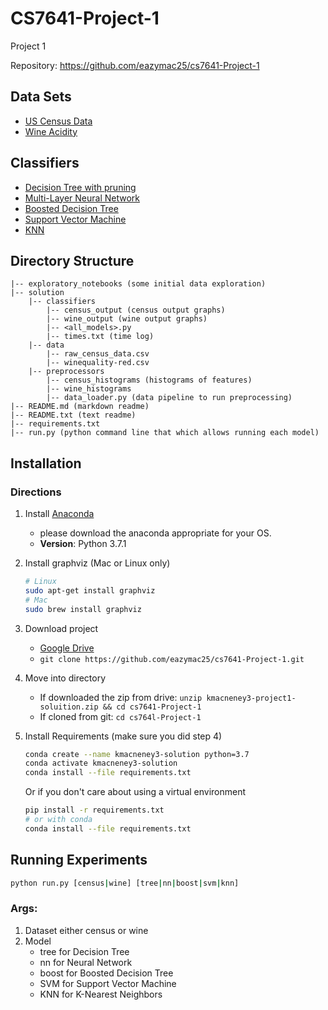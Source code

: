 # CS7641-Project-1
Project 1

Repository: https://github.com/eazymac25/cs7641-Project-1

## Data Sets

- [US Census Data]()
- [Wine Acidity]()

## Classifiers
- [Decision Tree with pruning]()
- [Multi-Layer Neural Network]()
- [Boosted Decision Tree]()
- [Support Vector Machine]()
- [KNN]()

## Directory Structure
```
|-- exploratory_notebooks (some initial data exploration)
|-- solution
    |-- classifiers
        |-- census_output (census output graphs)
        |-- wine_output (wine output graphs)
        |-- <all_models>.py
        |-- times.txt (time log)
    |-- data
        |-- raw_census_data.csv
        |-- winequality-red.csv
    |-- preprocessors
        |-- census_histograms (histograms of features)
        |-- wine_histograms
        |-- data_loader.py (data pipeline to run preprocessing)
|-- README.md (markdown readme)
|-- README.txt (text readme)
|-- requirements.txt
|-- run.py (python command line that which allows running each model)
```

## Installation

### Directions
1. Install [Anaconda](https://www.anaconda.com/)
    - please download the anaconda appropriate for your OS.
    - **Version**: Python 3.7.1

2. Install graphviz (Mac or Linux only)

    ```bash
    # Linux
    sudo apt-get install graphviz
    # Mac 
    sudo brew install graphviz
    ```

3. Download project

    - [Google Drive]()
    - `git clone https://github.com/eazymac25/cs7641-Project-1.git`

4. Move into directory
    - If downloaded the zip from drive: `unzip kmacneney3-project1-soluition.zip && cd cs7641-Project-1`
    - If cloned from git: `cd cs764l-Project-1`
    
5. Install Requirements (make sure you did step 4)

    ```bash
    conda create --name kmacneney3-solution python=3.7
    conda activate kmacneney3-solution
    conda install --file requirements.txt
    ```
    Or if you don't care about using a virtual environment
    ```bash
    pip install -r requirements.txt
    # or with conda
    conda install --file requirements.txt
    ```
    
## Running Experiments

```bash
python run.py [census|wine] [tree|nn|boost|svm|knn]
```
### Args:
1. Dataset either census or wine
2. Model
    - tree for Decision Tree
    - nn for Neural Network
    - boost for Boosted Decision Tree
    - SVM for Support Vector Machine
    - KNN for K-Nearest Neighbors